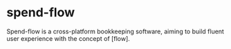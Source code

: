 # spend-flow
Spend-flow is a cross-platform bookkeeping software, aiming to build fluent user experience with the concept of [flow].
